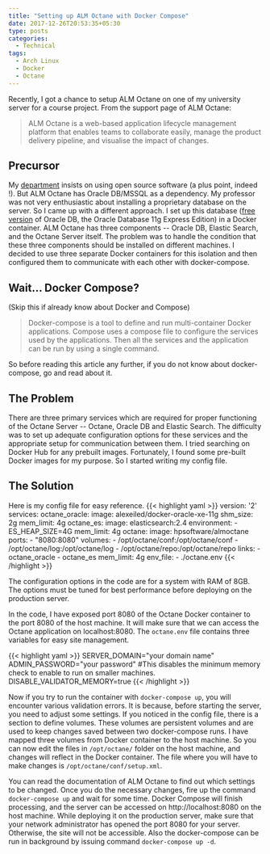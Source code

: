 ```yaml
---
title: "Setting up ALM Octane with Docker Compose"
date: 2017-12-26T20:53:35+05:30
type: posts
categories:
  - Technical
tags:
  - Arch Linux
  - Docker
  - Octane
---
```


Recently, I got a chance to setup ALM Octane on one of my university server for a course project. From the support page of ALM Octane:

> ALM Octane is a web-based application lifecycle management platform that enables teams to collaborate easily, manage the product delivery pipeline, and visualise the impact of changes.

## Precursor
My [department](http://cse.nitc.ac.in) insists on using open source software (a plus point, indeed !). But ALM Octane has Oracle DB/MSSQL as a dependency. My professor was not very enthusiastic about installing a proprietary database on the server. So I came up with a different approach. I set up this database ([free version](http://www.oracle.com/technetwork/database/database-technologies/express-edition/overview/index.html) of Oracle DB, the Oracle Database 11g Express Edition) in a Docker container. ALM Octane has three components -- Oracle DB, Elastic Search, and the Octane Server itself. The problem was to handle the condition that these three components should be installed on different machines. I decided to use three separate Docker containers for this isolation and then configured them to communicate with each other with docker-compose.

## Wait... Docker Compose?
(Skip this if already know about Docker and Compose)

> Docker-compose is a tool to define and run multi-container Docker applications. Compose uses a compose file to configure the services used by the applications. Then all the services and the application can be run by using a single command.

So before reading this article any further, if you do not know about docker-compose, go and read about it.

## The Problem
There are three primary services which are required for proper functioning of the Octane Server -- Octane, Oracle DB and Elastic Search. The difficulty was to set up adequate configuration options for these services and the appropriate setup for communication between them. I tried searching on Docker Hub for any prebuilt images. Fortunately, I found some pre-built Docker images for my purpose. So I started writing my config file.

## The Solution
Here is my config file for easy reference.
{{< highlight yaml >}}
version: '2'
services:
  octane_oracle:
    image: alexeiled/docker-oracle-xe-11g
    shm_size: 2g
    mem_limit: 4g
  octane_es:
    image: elasticsearch:2.4
    environment:
      - ES_HEAP_SIZE=4G
    mem_limit: 4g
  octane:
    image: hpsoftware/almoctane
    ports:
      - "8080:8080"
    volumes:
      - /opt/octane/conf:/opt/octane/conf
      - /opt/octane/log:/opt/octane/log
      - /opt/octane/repo:/opt/octane/repo
    links:
      - octane_oracle
      - octane_es
    mem_limit: 4g
    env_file:
      - ./octane.env
{{< /highlight >}}

The configuration options in the code are for a system with RAM of 8GB. The options must be tuned for best performance before deploying on the production server.

In the code, I have exposed port 8080 of the Octane Docker container to the port 8080 of the host machine. It will make sure that we can access the Octane application on localhost:8080. The `octane.env` file contains three variables for easy site management.

{{< highlight yaml >}}
SERVER_DOMAIN="your domain name"
ADMIN_PASSWORD="your password"
#This disables the minimum memory check to enable to run on smaller machines.
DISABLE_VALIDATOR_MEMORY=true
{{< /highlight >}}

Now if you try to run the container with `docker-compose up`, you will encounter various validation errors. It is because, before starting the server, you need to adjust some settings. If you noticed in the config file, there is a section to define volumes. These volumes are persistent volumes and are used to keep changes saved between two docker-compose runs. I have mapped three volumes from Docker container to the host machine. So you can now edit the files in `/opt/octane/` folder on the host machine, and changes will reflect in the Docker container. The file where you will have to make changes is `/opt/octane/conf/setup.xml`.

You can read the documentation of ALM Octane to find out which settings to be changed. Once you do the necessary changes, fire up the command `docker-compose up` and wait for some time. Docker Compose will finish processing, and the server can be accessed on http://localhost:8080 on the host machine. While deploying it on the production server, make sure that your network administrator has opened the port 8080 for your server. Otherwise, the site will not be accessible. Also the docker-compose can be run in background by issuing command ```docker-compose up -d```.
